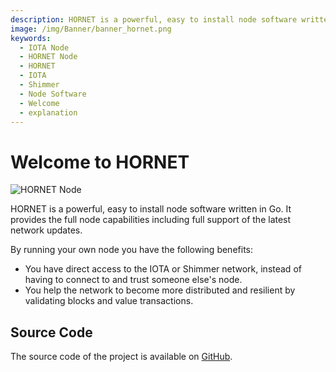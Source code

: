 ```yaml
---
description: HORNET is a powerful, easy to install node software written in Go. It provides the full node capabilities including full support of the latest network updates.
image: /img/Banner/banner_hornet.png
keywords:
  - IOTA Node
  - HORNET Node
  - HORNET
  - IOTA
  - Shimmer
  - Node Software
  - Welcome
  - explanation
---
```


# Welcome to HORNET

![HORNET Node](/img/Banner/banner_hornet.png)

HORNET is a powerful, easy to install node software written in Go.
It provides the full node capabilities including full support of the latest network updates.

By running your own node you have the following benefits:

- You have direct access to the IOTA or Shimmer network, instead of having to connect to and trust someone else's node.
- You help the network to become more distributed and resilient by validating blocks and value transactions.

## Source Code

The source code of the project is available on [GitHub](https://github.com/iotaledger/hornet).
